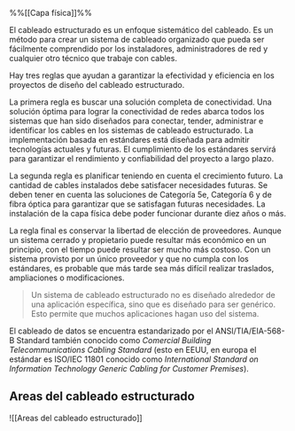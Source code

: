%%[[Capa física]]%%

El cableado estructurado es un enfoque sistemático del cableado. Es un método para crear un sistema de cableado organizado que pueda ser fácilmente comprendido por los instaladores, administradores de red y cualquier otro técnico que trabaje con cables.

Hay tres reglas que ayudan a garantizar la efectividad y eficiencia en los proyectos de diseño del cableado estructurado.

La primera regla es buscar una solución completa de conectividad. Una solución óptima para lograr la conectividad de redes abarca todos los sistemas que han sido diseñados para conectar, tender, administrar e identificar los cables en los sistemas de cableado estructurado. La implementación basada en estándares está diseñada para admitir tecnologías actuales y futuras. El cumplimiento de los estándares servirá para garantizar el rendimiento y confiabilidad del proyecto a largo plazo.

La segunda regla es planificar teniendo en cuenta el crecimiento futuro. La cantidad de cables instalados debe satisfacer necesidades futuras. Se deben tener en cuenta las soluciones de Categoría 5e, Categoría 6 y de fibra óptica para garantizar que se satisfagan futuras necesidades. La instalación de la capa física debe poder funcionar durante diez años o más.

La regla final es conservar la libertad de elección de proveedores. Aunque un sistema cerrado y propietario puede resultar más económico en un principio, con el tiempo puede resultar ser mucho más costoso. Con un sistema provisto por un único proveedor y que no cumpla con los estándares, es probable que más tarde sea más difícil realizar traslados, ampliaciones o modificaciones.

> Un sistema de cableado estructurado no es diseñado alrededor de una aplicación específica, sino que es diseñado para ser genérico. Esto permite que muchos aplicaciones hagan uso del sistema.

El cableado de datos se encuentra estandarizado por el ANSI/TIA/EIA-568-B Standard también conocido como *Comercial Building Telecommunications Cabling Standard* (esto en EEUU, en europa el estándar es ISO/IEC 11801 conocido como *International Standard on Information Technology Generic Cabling for Customer Premises*).

## Areas del cableado estructurado
![[Areas del cableado estructurado]]